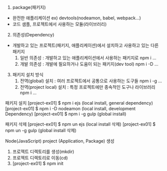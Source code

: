 1. package(패키지)
  - 완전한 애플리케이션 ex) devtools(nodeamon, babel, webpack...)
  - 코드 샘플, 프로젝트에서 사용하는 모듈(라이브러리)
2. 의존성(Dependency)
  - 개발하고 있는 프로젝트(패키지, 애플리케이션)에서 설치하고 사용하고 있는 다른 패키지
    1) 일반 의존성 : 개발하고 있는 애플리케이션에서 사용하는 패키지로
       npm i ...
    2) 개발 의존성 : 개발에 필요하거나 도움이 되는 패키지(dev tool)
       npm i -D ...
3. 패키지 설치 방식
    1) 전역(global) 설치 : 여러 프로젝트에서 공통으로 사용하는 도구들
       npm i -g ...
    2) 전역(project local) 설치 : 특정 프로젝트에만 종속적인 도구나 라이브러리
       npm i ...

패키지 설치
[project-ex01] $ npm i ejs          (local install, general dependency)
[project-ex01] $ npm i -D nodeamon  (local install, development Dependency)
[project-ex01] $ npm i -g gulp      (global install)


패키지 삭제
[project-ex01] $ npm un ejs     (local install 삭제)
[project-ex01] $ npm un -g gulp  (global install 삭제)

Node(JavaScript) project (Application, Package) 생성
1. 프로젝트 디렉토리를 생성(mkdir)
2. 프로젝트 디렉토리로 이동(cd)
3. [project-ex01] $ npm init      